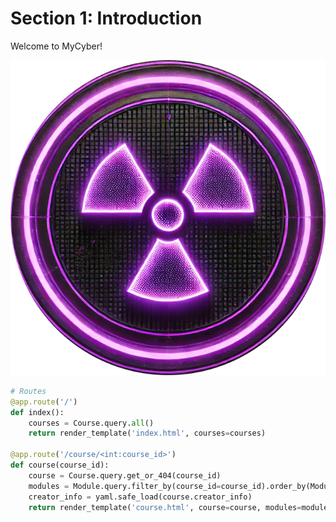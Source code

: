 # Section 1: Introduction

Welcome to MyCyber!

![Intro Image](../media/nuclear.png)


```python
# Routes
@app.route('/')
def index():
    courses = Course.query.all()
    return render_template('index.html', courses=courses)

@app.route('/course/<int:course_id>')
def course(course_id):
    course = Course.query.get_or_404(course_id)
    modules = Module.query.filter_by(course_id=course_id).order_by(Module.order).all()
    creator_info = yaml.safe_load(course.creator_info)
    return render_template('course.html', course=course, modules=modules, creator_info=creator_info)
```



